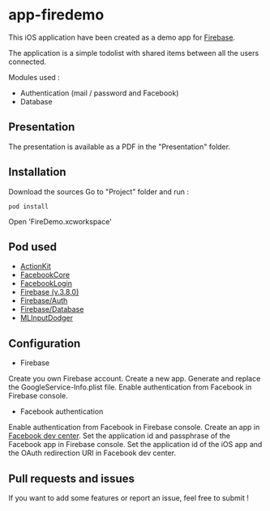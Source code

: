 # app-firedemo

This iOS application have been created as a demo app for [Firebase](https://firebase.google.com/).

The application is a simple todolist with shared items between all the users connected.

Modules used :
* Authentication (mail / password and Facebook)
* Database

## Presentation

The presentation is available as a PDF in the "Presentation" folder.

## Installation

Download the sources
Go to "Project" folder and run :
```
pod install
```
Open 'FireDemo.xcworkspace'

## Pod used

* [ActionKit](https://github.com/ActionKit/ActionKit)
* [FacebookCore](https://github.com/facebook/facebook-sdk-swift)
* [FacebookLogin](https://github.com/facebook/facebook-sdk-swift)
* [Firebase (v.3.8.0)](https://cocoapods.org/pods/Firebase)
* [Firebase/Auth](https://cocoapods.org/pods/Firebase)
* [Firebase/Database](https://cocoapods.org/pods/Firebase)
* [MLInputDodger](https://github.com/molon/MLInputDodger)

## Configuration

* Firebase

Create you own Firebase account.
Create a new app.
Generate and replace the GoogleService-Info.plist file.
Enable authentication from Facebook in Firebase console.

* Facebook authentication

Enable authentication from Facebook in Firebase console.
Create an app in [Facebook dev center](https://developers.facebook.com/apps/).
Set the application id and passphrase of the Facebook app in Firebase console.
Set the application id of the iOS app and the OAuth redirection URI in Facebook dev center.

## Pull requests and issues

If you want to add some features or report an issue, feel free to submit ! 
